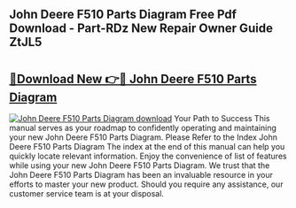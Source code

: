 ## John Deere F510 Parts Diagram Free Pdf Download - Part-RDz New Repair Owner Guide ZtJL5

# <h2><a href="http://dfkv8w.blite.top/?on=John+Deere+F510+Parts+Diagram">🔗Download New 👉🔴 John Deere F510 Parts Diagram</a></h2>

[![John Deere F510 Parts Diagram download](https://i.imgur.com/lujVjoI.png)](http://dfkv8w.blite.top/?on=John+Deere+F510+Parts+Diagram)
Your Path to Success This manual serves as your roadmap to confidently operating and maintaining your new John Deere F510 Parts Diagram. Please Refer to the Index John Deere F510 Parts Diagram The index at the end of this manual can help you quickly locate relevant information. Enjoy the convenience of list of features while using your new John Deere F510 Parts Diagram. We trust that the John Deere F510 Parts Diagram has been an invaluable resource in your efforts to master your new product. Should you require any assistance, our customer service team is at your disposal.
